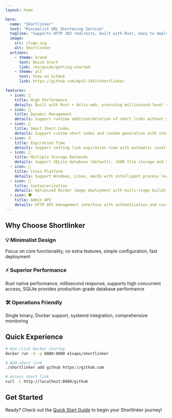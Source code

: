 ```yaml
---
layout: home

hero:
  name: "Shortlinker"
  text: "Minimalist URL Shortening Service"
  tagline: "Supports HTTP 302 redirects, built with Rust, easy to deploy and blazingly fast"
  image:
    src: /logo.svg
    alt: Shortlinker
  actions:
    - theme: brand
      text: Quick Start
      link: /en/guide/getting-started
    - theme: alt
      text: View on GitHub
      link: https://github.com/AptS-1547/shortlinker

features:
  - icon: 🚀
    title: High Performance
    details: Built with Rust + Actix-web, providing millisecond-level redirect response speed
  - icon: 🎯
    title: Dynamic Management
    details: Support runtime addition/deletion of short links without server restart
  - icon: 🎲
    title: Smart Short Codes
    details: Support custom short codes and random generation with intelligent conflict handling
  - icon: ⏰
    title: Expiration Time
    details: Support setting link expiration time with automatic invalidation and cleanup
  - icon: 💾
    title: Multiple Storage Backends
    details: Support SQLite database (default), JSON file storage and Sled embedded database (v0.1.0+)
  - icon: 🔄
    title: Cross Platform
    details: Support Windows, Linux, macOS with intelligent process locks to prevent duplicate startup
  - icon: 🐳
    title: Containerization
    details: Optimized Docker image deployment with multi-stage builds and scratch base image
  - icon: 🛡️
    title: Admin API
    details: HTTP API management interface with authentication and custom route prefix (v0.0.5+)
---
```

## Why Choose Shortlinker

### 💡 Minimalist Design
Focus on core functionality, no extra features, simple configuration, fast deployment

### ⚡ Superior Performance
Rust native performance, millisecond response, supports high concurrent access, SQLite provides production-grade database performance

### 🛠️ Operations Friendly
Single binary, Docker support, systemd integration, comprehensive monitoring

## Quick Experience

```bash
# One-click Docker startup
docker run -d -p 8080:8080 e1saps/shortlinker

# Add short link
./shortlinker add github https://github.com

# Access short link
curl -L http://localhost:8080/github
```

## Get Started

Ready? Check out the [Quick Start Guide](/en/guide/getting-started) to begin your Shortlinker journey!
